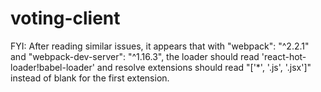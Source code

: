 # voting-client

FYI:
After reading similar issues, it appears that with "webpack": "^2.2.1" and "webpack-dev-server": "^1.16.3", the loader should read 'react-hot-loader!babel-loader' and resolve extensions should read "['*', '.js', '.jsx']" instead of blank for the first extension.